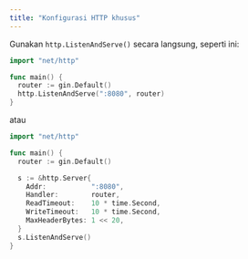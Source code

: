 ```yaml
---
title: "Konfigurasi HTTP khusus"
---
```


Gunakan `http.ListenAndServe()` secara langsung, seperti ini:

```go
import "net/http"

func main() {
  router := gin.Default()
  http.ListenAndServe(":8080", router)
}
```
atau

```go
import "net/http"

func main() {
  router := gin.Default()

  s := &http.Server{
    Addr:           ":8080",
    Handler:        router,
    ReadTimeout:    10 * time.Second,
    WriteTimeout:   10 * time.Second,
    MaxHeaderBytes: 1 << 20,
  }
  s.ListenAndServe()
}
```
